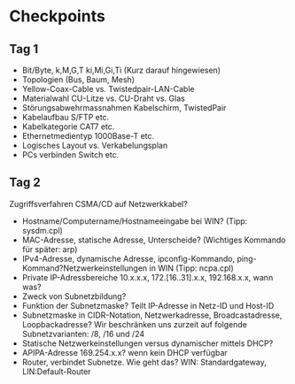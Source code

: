 # Checkpoints

## Tag 1
* Bit/Byte, k,M,G,T ki,Mi,Gi,Ti (Kurz darauf hingewiesen)
* Topologien (Bus, Baum, Mesh)
* Yellow-Coax-Cable vs. Twistedpair-LAN-Cable
* Materialwahl CU-Litze vs. CU-Draht vs. Glas
* Störungsabwehrmassnahmen Kabelschirm, TwistedPair
* Kabelaufbau S/FTP etc.
* Kabelkategorie CAT7 etc.
* Ethernetmedientyp 1000Base-T etc.
* Logisches Layout vs. Verkabelungsplan
* PCs verbinden Switch etc.

## Tag 2
Zugriffsverfahren CSMA/CD auf Netzwerkkabel?
* Hostname/Computername/Hostnameeingabe bei WIN?
(Tipp: sysdm.cpl)
* MAC-Adresse, statische Adresse, Unterscheide?
(Wichtiges Kommando für später: arp)
* IPv4-Adresse, dynamische Adresse, ipconfig-Kommando, ping-Kommand?Netzwerkeinstellungen in WIN (Tipp: ncpa.cpl)
* Private IP-Adressbereiche 10.x.x.x, 172.[16..31].x.x, 192.168.x.x, wann was?
* Zweck von Subnetzbildung?
* Funktion der Subnetzmaske?
Teilt IP-Adresse in Netz-ID und Host-ID
* Subnetzmaske in CIDR-Notation, Netzwerkadresse, Broadcastadresse,
Loopbackadresse?
Wir beschränken uns zurzeit auf folgende Subnetzvarianten: /8, /16 und /24
* Statische Netzwerkeinstellungen versus dynamischer mittels DHCP?
* APIPA-Adresse 169.254.x.x?
wenn kein DHCP verfügbar
* Router, verbindet Subnetze. Wie geht das?
WIN: Standardgateway, LIN:Default-Router
